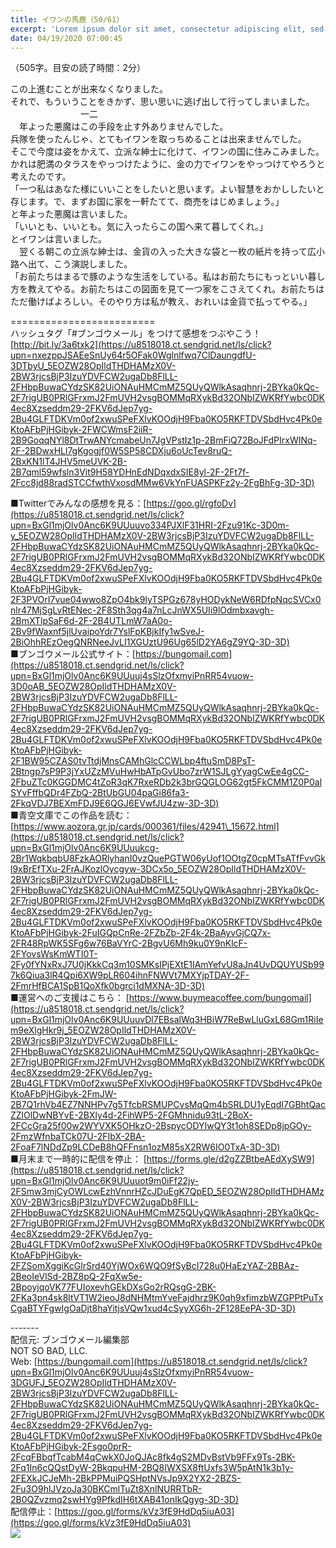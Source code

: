 ```yaml
---
title: イワンの馬鹿（50/61）
excerpt: 'Lorem ipsum dolor sit amet, consectetur adipiscing elit, sed do eiusmod tempor incididunt ut labore et dolore magna aliqua. Praesent elementum facilisis leo vel fringilla est ullamcorper eget. At imperdiet dui accumsan sit amet nulla facilisi morbi tempus.'
date: 04/19/2020 07:00:45
---
```


（505字。目安の読了時間：2分）  
  
この上進むことが出来なくなりました。  
それで、もういうことをきかず、思い思いに逃げ出して行ってしまいました。  
　　　　　　　　一二  
　年よった悪魔はこの手段を止す外ありませんでした。  
兵隊を使ったんじゃ、とてもイワンを取っちめることは出来ませんでした。  
そこで今度は姿をかえて、立派な紳士に化けて、イワンの国に住みこみました。  
かれは肥満のタラスをやっつけたように、金の力でイワンをやっつけてやろうと考えたのです。  
「一つ私はあなた様にいいことをしたいと思います。よい智慧をおかししたいと存じます。で、まずお国に家を一軒たてて、商売をはじめましょう。」  
と年よった悪魔は言いました。  
「いいとも、いいとも。気に入ったらこの国へ来て暮してくれ。」  
とイワンは言いました。  
　翌くる朝この立派な紳士は、金貨の入った大きな袋と一枚の紙片を持って広小路へ出て、こう演説しました。  
「お前たちはまるで豚のような生活をしている。私はお前たちにもっといい暮し方を教えてやる。お前たちはこの図面を見て一つ家をこさえてくれ。お前たちはただ働けばよろしい。そのやり方は私が教え、おれいは金貨で払ってやる。」  
  
\=========================  
ハッシュタグ「#ブンゴウメール」をつけて感想をつぶやこう！　  
[http://bit.ly/3a6txk2](https://u8518018.ct.sendgrid.net/ls/click?upn=nxezppJSAEeSnUy64r5OFak0Wglnlfwq7ClDaungdfU-3DTbyU_5EOZW28OpIldTHDHAMzX0V-2BW3rjcsBjP3IzuYDVFCW2ugaDb8FlLL-2FHbpBuwaCYdzSK82UiONAuHMCmMZ5QUyQWlkAsaqhnrj-2BYka0kQc-2F7rigUB0PRlGFrxmJ2FmUVH2vsgBOMMqRXykBd32ONbIZWKRfYwbc0DK4ec8Xzseddm29-2FKV6dJep7yg-2Bu4GLFTDKVm0of2xwuSPeFXlvKOOdjH9Fba0KO5RKFTDVSbdHvc4Pk0eKtoAFbPjHGibyk-2FWCWmsF2iiR-2B9GoqqNYl8DtTrwANYcmabeUn7JgVPstIz1p-2BmFiQ72BoJFdPIrxWINq-2F-2BDwxHLl7gKgogjf0W5SP58CDXju6oUcTev8ruQ-2BxKN1lT4JHV5meUVK-2B-2B7qml59wfsln3Vit9H58YDHnEdNDqxdxSIE8yl-2F-2Ft7f-2Fcc8jd88radSTCCfwthVxosdMMw6VkYnFUASPKFz2y-2FgBhFg-3D-3D)  
  
■Twitterでみんなの感想を見る：[https://goo.gl/rgfoDv](https://u8518018.ct.sendgrid.net/ls/click?upn=BxGl1mjOlv0Anc6K9UUuuvo334PJXlF31HRI-2Fzu91Kc-3D0m-y_5EOZW28OpIldTHDHAMzX0V-2BW3rjcsBjP3IzuYDVFCW2ugaDb8FlLL-2FHbpBuwaCYdzSK82UiONAuHMCmMZ5QUyQWlkAsaqhnrj-2BYka0kQc-2F7rigUB0PRlGFrxmJ2FmUVH2vsgBOMMqRXykBd32ONbIZWKRfYwbc0DK4ec8Xzseddm29-2FKV6dJep7yg-2Bu4GLFTDKVm0of2xwuSPeFXlvKOOdjH9Fba0KO5RKFTDVSbdHvc4Pk0eKtoAFbPjHGibyk-2F3PVOrI7vue04wwo8ZpO4bk9lyTSPGz678yHODykNeW6RDfpNqcSVCx0nlr47MjSgLvRtENec-2F8Sth3qg4a7nLcJnWX5UIi9lOdmbxavgh-2BmXTlpSaF6d-2F-2B4UTLmW7aA0o-2Bv9fWaxnf5jlUvaipoYdr7YslFpKBjkIfy1wSveJ-2BiOhhREzOegQNRNeeJvLI1XGUztU96Ug65lD2YA6gZ9YQ-3D-3D)  
■ブンゴウメール公式サイト：[https://bungomail.com](https://u8518018.ct.sendgrid.net/ls/click?upn=BxGl1mjOlv0Anc6K9UUuuj4sSlzOfxmyiPnRR54vuow-3D0oAB_5EOZW28OpIldTHDHAMzX0V-2BW3rjcsBjP3IzuYDVFCW2ugaDb8FlLL-2FHbpBuwaCYdzSK82UiONAuHMCmMZ5QUyQWlkAsaqhnrj-2BYka0kQc-2F7rigUB0PRlGFrxmJ2FmUVH2vsgBOMMqRXykBd32ONbIZWKRfYwbc0DK4ec8Xzseddm29-2FKV6dJep7yg-2Bu4GLFTDKVm0of2xwuSPeFXlvKOOdjH9Fba0KO5RKFTDVSbdHvc4Pk0eKtoAFbPjHGibyk-2F1BW95CZAS0tvTtdjMnsCAMhGlcCCWLbp4ftuSmD8PsT-2Btngp7sP9P3jYxUZzMVuHwHbATpGvUbo7zrW1SJLgYyagCwEe4gCC-2FbuZTc0KGGDMC4tZoR3qK7RxeRDb2k3brGQGLOG62gt5FkCMM1Z0P0alSYvFffbQDr4FZbQ-2BtUbGU04paGi86fa3-2FkqVDJ7BEXmFDJ9E6QGJ6EVwfJU4zw-3D-3D)  
■青空文庫でこの作品を読む：[https://www.aozora.gr.jp/cards/000361/files/42941\_15672.html](https://u8518018.ct.sendgrid.net/ls/click?upn=BxGl1mjOlv0Anc6K9UUuukcg-2Br1WqkbqbU8FzkAORlyhanI0vzQuePGTW06yUof1OOtgZ0cpMTsATfFvvGkl9xBrEfTXu-2FrAJKozlOycgyw-3DCx5o_5EOZW28OpIldTHDHAMzX0V-2BW3rjcsBjP3IzuYDVFCW2ugaDb8FlLL-2FHbpBuwaCYdzSK82UiONAuHMCmMZ5QUyQWlkAsaqhnrj-2BYka0kQc-2F7rigUB0PRlGFrxmJ2FmUVH2vsgBOMMqRXykBd32ONbIZWKRfYwbc0DK4ec8Xzseddm29-2FKV6dJep7yg-2Bu4GLFTDKVm0of2xwuSPeFXlvKOOdjH9Fba0KO5RKFTDVSbdHvc4Pk0eKtoAFbPjHGibyk-2FuIGQpCnRe-2FZbZb-2F4k-2BaAyvGjCQ7x-2FR48RpWK5SFg6w76BaVYrC-2BgvU6Mh9ku0Y9nKlcF-2FYovsWsKmWTI0T-2Fy0fYNxRxJ7U0jKkkCq3m10SMKsIPjEXtE1IAmYefvU8aJn4UvDQUYUSb997k6Qiua3lR4Qpi6XW9pLR604ihnFNWVt7MXYjpTDAY-2F-2FmrHfBCA1SpB1QoXfk0bgrci1dMXNA-3D-3D)  
■運営へのご支援はこちら： [https://www.buymeacoffee.com/bungomail](https://u8518018.ct.sendgrid.net/ls/click?upn=BxGl1mjOlv0Anc6K9UUuuvDl7EBsalWq3HBiW7ReBwLluGxL68Gm1RiIem9eXlgHkr9j_5EOZW28OpIldTHDHAMzX0V-2BW3rjcsBjP3IzuYDVFCW2ugaDb8FlLL-2FHbpBuwaCYdzSK82UiONAuHMCmMZ5QUyQWlkAsaqhnrj-2BYka0kQc-2F7rigUB0PRlGFrxmJ2FmUVH2vsgBOMMqRXykBd32ONbIZWKRfYwbc0DK4ec8Xzseddm29-2FKV6dJep7yg-2Bu4GLFTDKVm0of2xwuSPeFXlvKOOdjH9Fba0KO5RKFTDVSbdHvc4Pk0eKtoAFbPjHGibyk-2FmJW-2B7Q1rhVb4EZ7NNHPv7g5TfcbRSMUPCvsMqQm4bSRLDU1yEqdI7GBhtQacZZlOlDwNBYvE-2BXly4d-2FihWP5-2FGMhnidu93tL-2BoX-2FCcGra25f00w2WYVXK5OHkzO-2BspycODYIwQY3t1oh8SEDp8jpGOy-2FmzWfnbaTCk07U-2FIbX-2BA-2FoaF7lNDdZp9LCDeB8hQFFnsn1ozM85sX2RW6IO0TxA-3D-3D)  
■月末まで一時的に配信を停止： [https://forms.gle/d2gZZBtbeAEdXySW9](https://u8518018.ct.sendgrid.net/ls/click?upn=BxGl1mjOlv0Anc6K9UUuuot9m0iFf22jy-2FSmw3mjCyOWLcwEzhVnnrHZcJDuEgK7QpED_5EOZW28OpIldTHDHAMzX0V-2BW3rjcsBjP3IzuYDVFCW2ugaDb8FlLL-2FHbpBuwaCYdzSK82UiONAuHMCmMZ5QUyQWlkAsaqhnrj-2BYka0kQc-2F7rigUB0PRlGFrxmJ2FmUVH2vsgBOMMqRXykBd32ONbIZWKRfYwbc0DK4ec8Xzseddm29-2FKV6dJep7yg-2Bu4GLFTDKVm0of2xwuSPeFXlvKOOdjH9Fba0KO5RKFTDVSbdHvc4Pk0eKtoAFbPjHGibyk-2FZSomXggiKcGlrSrd40YjWOx6WQO9fSyBcI728u0HaEzYAZ-2BBAz-2BeoIeVlSd-2BZ8pQ-2FqXw5e-2BpoyjqoVK77FUIoxevhGEkDXsGo2rRQsgG-2BK-2FKa3pn4sk8ltVT1W2ieoJ8dNHMtmYveFajdhrz9K0qh9xfimzbWZGPPtPuTxCgaBTYFgwIgOaDjt8haYitjsVQw1xud4cSyyXG6h-2F128EePA-3D-3D)  
  
\-------  
配信元: ブンゴウメール編集部  
NOT SO BAD, LLC.  
Web: [https://bungomail.com](https://u8518018.ct.sendgrid.net/ls/click?upn=BxGl1mjOlv0Anc6K9UUuuj4sSlzOfxmyiPnRR54vuow-3DGUFJ_5EOZW28OpIldTHDHAMzX0V-2BW3rjcsBjP3IzuYDVFCW2ugaDb8FlLL-2FHbpBuwaCYdzSK82UiONAuHMCmMZ5QUyQWlkAsaqhnrj-2BYka0kQc-2F7rigUB0PRlGFrxmJ2FmUVH2vsgBOMMqRXykBd32ONbIZWKRfYwbc0DK4ec8Xzseddm29-2FKV6dJep7yg-2Bu4GLFTDKVm0of2xwuSPeFXlvKOOdjH9Fba0KO5RKFTDVSbdHvc4Pk0eKtoAFbPjHGibyk-2Fsgo0prR-2FcqFBbqfTcabM4qCwkX0JoQJAc8fk4gS2MDvBstVb9FFx9Ts-2BK-2Fq1In6cQQstDyW-2BkqpuHM-2BQ8IWXSX8ftUxfs3W5pAtN1k3b1y-2FEXkJCJeMh-2BkPPMuiPQSHptNVsJp9X2YX2-2BZS-2Fu3O9hlJVzoJa30BKCmlTuZt8XnlNURRTbR-2B0QZvzmq2swHYg9PfkdIH6tXAB41onIkQgyg-3D-3D)  
配信停止：[https://goo.gl/forms/kVz3fE9HdDq5iuA03](https://goo.gl/forms/kVz3fE9HdDq5iuA03)  
![](https://u8518018.ct.sendgrid.net/wf/open?upn=ypZaqTjaYrwJSsa-2BLe7H7RcvxSux8rtM6dMtnptkxLQMLiJbmQ03whDMSt9-2BvxM-2BKE6ujadHWCHS-2FYDUUXrKB1ko48yvbyCc0cRihB-2Fp5Bay9wjnwFFFSOMUGZ1XsQFL6p8hp16D1yieF4SRPfSVoEzy6F1T4-2BCInmOtWMSdM9Ut7Ju2DVp4Pxd9qgTEZJVy-2BtQb4-2FjCPbEe5JEzWzPNaH1Veut5X3X5god8B-2BS2MuqRHgy-2Ft2tSJi5ItEC9A0iYQP3EDkPPNydeudCUQ5ZGIJSndlAViv-2FbQIP3b5jL530Uh-2B5NLhhUhWLJHNr66G0PVvqZWv1Igf4Pl8iSjnnPtGbawGuML0J-2B-2FRZOnXkAqbAkzCUygTMOSKtn81JxeShSn3U97fTtYptV8ngRDhiSd9t7Ve3ozbm-2FmkRPR3vXsOvwIduDb6fE2ipDZgThfj5oGK79HY-2BXbJ6EMZtvnlfpWA-3D-3D)